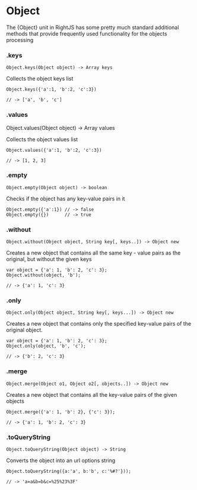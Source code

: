 # Object

The {Object} unit in RightJS has some pretty much standard additional methods
that provide frequently used functionality for the objects processing

### .keys

    Object.keys(Object object) -> Array keys

Collects the object keys list

    Object.keys({'a':1, 'b':2, 'c':3})
    
    // -> ['a', 'b', 'c']


### .values

  Object.values(Object object) -> Array values

Collects the object values list

    Object.values({'a':1, 'b':2, 'c':3})
    
    // -> [1, 2, 3]
  

### .empty

    Object.empty(Object object) -> boolean

Checks if the object has any key-value pairs in it

    Object.empty({'a':1}) // -> false
    Object.empty({})      // -> true

### .without

    Object.without(Object object, String key[, keys..]) -> Object new

Creates a new object that contains all the same key - value pairs as the
original, but without the given keys

    var object = {'a': 1, 'b': 2, 'c': 3};
    Object.without(object, 'b');
    
    // -> {'a': 1, 'c': 3}

### .only

    Object.only(Object object, String key[, keys...]) -> Object new

Creates a new object that contains only the specified key-value pairs of the
original object.

    var object = {'a': 1, 'b': 2, 'c': 3};
    Object.only(object, 'b', 'c');
    
    // -> {'b': 2, 'c': 3}

### .merge

    Object.merge(Object o1, Object o2[, objects..]) -> Object new

Creates a new object that contains all the key-value pairs of the given
objects

    Object.merge({'a': 1, 'b': 2}, {'c': 3});
    
    // -> {'a': 1, 'b': 2, 'c': 3}

### .toQueryString

    Object.toQueryString(Object object) -> String

Converts the object into an url options string

    Object.toQueryString({a:'a', b:'b', c:'%#?'}));
    
    // -> 'a=a&b=b&c=%25%23%3F'
